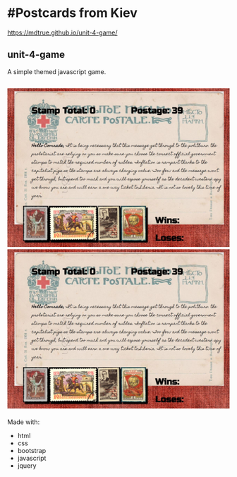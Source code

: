 
#Postcards from Kiev 
=======
https://mdtrue.github.io/unit-4-game/
## unit-4-game

A simple themed javascript game.

![Game Image](assets\images\postcardKiev.jpg)
![postcards](https://raw.githubusercontent.com/MDTrue/unit-4-game/master/assets/images/postcardKiev.jpg)
---

Made with:

  * html
  * css
  * bootstrap
  * javascript
  * jquery



